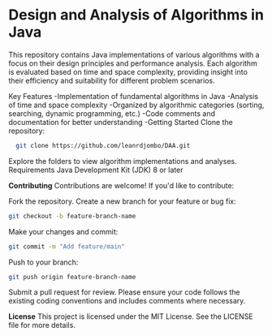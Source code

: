 # Design and Analysis of Algorithms in Java
This repository contains Java implementations of various algorithms with a focus on their design principles and performance analysis. Each algorithm is evaluated based on time and space complexity, providing insight into their efficiency and suitability for different problem scenarios.

Key Features
-Implementation of fundamental algorithms in Java
-Analysis of time and space complexity
-Organized by algorithmic categories (sorting, searching, dynamic programming, etc.)
-Code comments and documentation for better understanding
-Getting Started
Clone the repository:
```bash
  git clone https://github.com/leanrdjombo/DAA.git
```
Explore the folders to view algorithm implementations and analyses.
Requirements
Java Development Kit (JDK) 8 or later

**Contributing**
Contributions are welcome! If you'd like to contribute:

Fork the repository.
Create a new branch for your feature or bug fix:
```bash
git checkout -b feature-branch-name
```
Make your changes and commit:
```bash
git commit -m "Add feature/main"
```
Push to your branch:
```bash
git push origin feature-branch-name
```
Submit a pull request for review.
Please ensure your code follows the existing coding conventions and includes comments where necessary.

**License**
This project is licensed under the MIT License. See the LICENSE file for more details.
